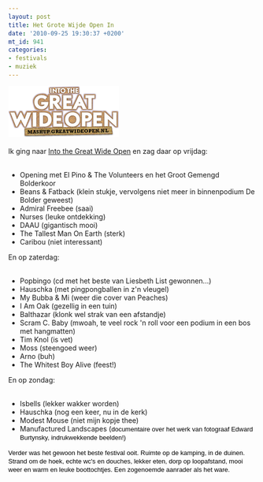 ```yaml
---
layout: post
title: Het Grote Wijde Open In
date: '2010-09-25 19:30:37 +0200'
mt_id: 941
categories:
- festivals
- muziek
---
```

<div><a href="http://www.greatwideopen.nl/"><img alt="Logo Into the Great Wide Open" src="/images/logo-itgwo.png" width="225" height="104" class="mt-image-none" style="" /></a></div><div><br /></div>Ik ging naar <a href="http://www.greatwideopen.nl/">Into the Great Wide Open</a>&nbsp;en zag daar op vrijdag:<div><br /></div><div><ul><li>Opening met El Pino &amp; The Volunteers en het Groot Gemengd Bolderkoor</li><li>Beans &amp; Fatback (klein stukje, vervolgens niet meer in binnenpodium De Bolder geweest)</li><li>Admiral Freebee (saai)</li><li>Nurses (leuke ontdekking)</li><li>DAAU (gigantisch mooi)</li><li>The Tallest Man On Earth (sterk)</li><li>Caribou (niet interessant)</li></ul><div>En op zaterdag:</div></div><div><br /></div><div><ul><li>Popbingo (cd met het beste van Liesbeth List gewonnen...)</li><li>Hauschka (met pingpongballen in z'n vleugel)</li><li>My Bubba &amp; Mi (weer die cover van Peaches)</li><li>I Am Oak (gezellig in een tuin)</li><li>Balthazar (klonk wel strak van een afstandje)</li><li>Scram C. Baby (mwoah, te veel rock 'n roll voor een podium in een bos met hangmatten)</li><li>Tim Knol (is vet)</li><li>Moss (steengoed weer)</li><li>Arno (buh)</li><li>The Whitest Boy Alive (feest!)</li></ul><div>En op zondag:</div></div><div><br /></div><div><ul><li>Isbells (lekker wakker worden)</li><li>Hauschka (nog een keer, nu in de kerk)</li><li>Modest Mouse (niet mijn kopje thee)</li><li>Manufactured Landscapes (<span class="Apple-style-span" style="color: rgb(0, 0, 0); font-family: arial, sans-serif; font-size: small; line-height: 15px; ">documentaire over het werk van fotograaf Edward Burtynsky, indrukwekkende beelden!)</span></li></ul><div><font class="Apple-style-span" color="#000000" face="arial, sans-serif"><span class="Apple-style-span" style="line-height: 15px; font-size: small;">Verder was het gewoon het beste festival ooit. Ruimte op de kamping, in de duinen. Strand om de hoek, echte wc's en douches, lekker eten, dorp op loopafstand, mooi weer en warm en leuke boottochtjes. Een zogenoemde aanrader als het ware.</span></font></div></div>
